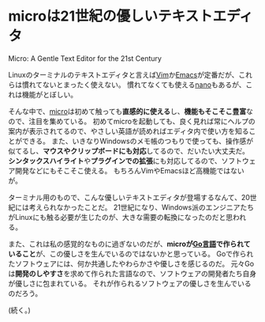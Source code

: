 # microは21世紀の優しいテキストエディタ
Micro: A Gentle Text Editor for the 21st Century

Linuxのターミナルのテキストエディタと言えば[Vim](https://www.vim.org/)か[Emacs](https://www.gnu.org/software/emacs/)が定番だが、これらは慣れてないとまったく使えない。
慣れてなくても使える[nano](https://nano-editor.org/)もあるが、これは機能がとぼしい。

そんな中で、[micro](https://micro-editor.github.io/)は初めて触っても**直感的に使える**し、**機能もそこそこ豊富**なので、注目を集めている。
初めてmicroを起動しても、良く見れば常にヘルプの案内が表示されてるので、やさしい英語が読めればエディタ内で使い方を知ることができる。
また、いきなりWindowsのメモ帳のつもりで使っても、操作感が似てるし、**マウスやクリップボードにも対応**してるので、だいたい大丈夫だ。
**シンタックスハイライト**や**プラグインでの拡張**にも対応してるので、ソフトウェア開発などにもそこそこ使える。
もちろんVimやEmacsほど高機能ではないが。

ターミナル用のもので、こんな優しいテキストエディタが登場するなんて、20世紀には考えられなかったことだ。
21世紀になり、Windows派のエンジニアたちがLinuxにも触る必要が生じたのが、大きな需要の転換になったのだと思われる。

また、これは私の感覚的なものに過ぎないのだが、**microが[Go言語](https://go.dev/)で作られていること**が、この優しさを生んでいるのではないかと思っている。
Goで作られたソフトウェアには、何か共通したやわらかさや優しさを感じるのだ。
元々Goは**開発のしやすさ**を求めて作られた言語なので、ソフトウェアの開発者たち自身が優しさに包まれている。
それが作られるソフトウェアの優しさを生んでいるのだろう。

(続く。)
